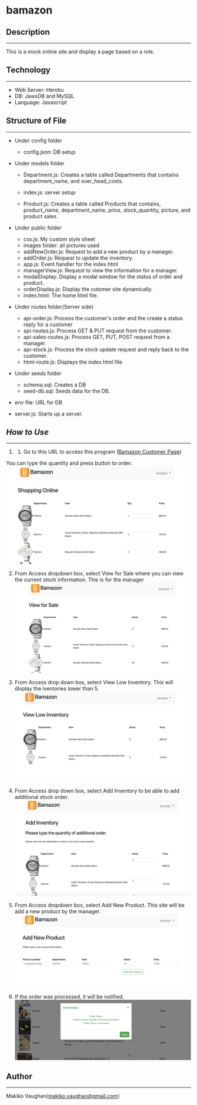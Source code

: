 # bamazon

## Description
--- 
This is a mock online site and display a page based on a role.

## Technology
--- 
* Web Server: Heroku
* DB: JawsDB and MySQL
* Language: Javascript

## Structure of File
--- 
* Under config folder 

    * config.json: DB setup

* Under models folder

    * Department.js: Creates a table called Departments that contains department_name, and over_head_costs.

    * index.js: server setup

    * Product.js: Creates a table called Products that contains, product_name, department_name, price, stock_quantity, picture, and product sales.

* Under public folder

    * css.js: My custom style sheet
    * images folder: all pictures used
    * addNewOrder.js: Request to add a new product by a manager.
    * addOrder.js: Request to update the inventory.
    * app.js: Event handler for the index.html
    * managerView.js: Request to view the information for a manager.
    * modalDisplay: Display a modal window for the status of order and product.
    * orderDisplay.js: Display the cutomer site dynamically.
    * index.html: The home html file.

* Under routes folder(Server side)

    * api-order.js: Process the customer's order and the create a status reply for a customer
    * api-routes.js: Process GET & PUT request from the customer.
    * api-sales-routes.js: Process GET, PUT, POST request from  a manager.
    * api-stock.js: Process the stock update request and reply back to the customer.
    * html-route.js: Displays the index.html file

* Under seeds folder

    * schema.sql: Creates a DB
    * seed-db.sql: Seeds data for the DB.

* env file: URL for DB
* server.js: Starts up a server. 

## *How to Use* 
___ 

1. 1. Go to this URL to access this program ([Bamazon Customer Page](https://nameless-taiga-74435.herokuapp.com))

You can type the quantity and press button to order.
![customer](./public/images/customer.png)

2. From Access dropdown box, select View for Sale where you can view the current stock information. This is for the manager
![viewforSale](./public/images/ViewForSale.png)

3. From Access drop down box, select View Low Inventory. This will display the iventories lower than 5.
![lowInventory](./public/images/lowInventory.png)

4. From Access drop down box, select Add Inventory to be able to add additional stock order.
![addInventory](./public/images/addInventory.png)

5. From Access dropdown box, select Add New Product. This site will be add a new product by the manager.
![addNewStock](./public/images/addNewStock.png)

6. If the order was processed, it will be notified.
![orderStatus](./public/images/orderStatus.png)

## Author
--- 
Makiko Vaughan(makiko.vaughan@gmail.com)